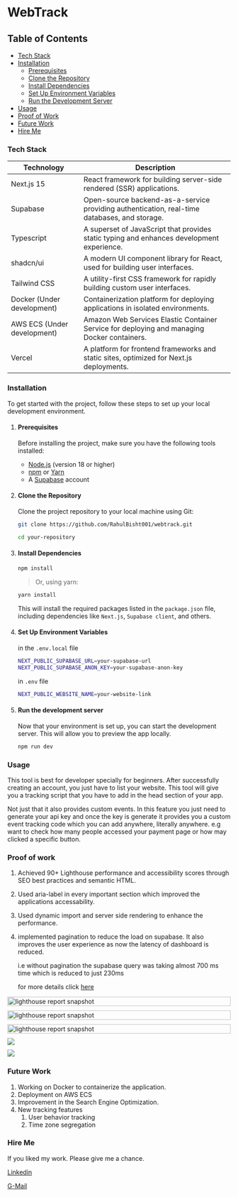# WebTrack

## Table of Contents
- [Tech Stack](#tech-stack)
- [Installation](#installation)
  - [Prerequisites](#prerequisites)
  - [Clone the Repository](#clone-the-repository)
  - [Install Dependencies](#install-dependencies)
  - [Set Up Environment Variables](#set-up-environment-variables)
  - [Run the Development Server](#run-the-development-server)
- [Usage](#usage)
- [Proof of Work](#proof-of-work)
- [Future Work](#future-work)
- [Hire Me](#hire-me)



### Tech Stack


| Technology      | Description                               |
|-----------------|-------------------------------------------|
| Next.js 15      | React framework for building server-side rendered (SSR) applications. |
| Supabase        | Open-source backend-as-a-service providing authentication, real-time databases, and storage. |
| Typescript      | A superset of JavaScript that provides static typing and enhances development experience. |
| shadcn/ui       | A modern UI component library for React, used for building user interfaces. |
| Tailwind CSS    | A utility-first CSS framework for rapidly building custom user interfaces. |
| Docker (Under development) | Containerization platform for deploying applications in isolated environments. |
| AWS ECS (Under development)  | Amazon Web Services Elastic Container Service for deploying and managing Docker containers. |
| Vercel          | A platform for frontend frameworks and static sites, optimized for Next.js deployments. |


### Installation

To get started with the project, follow these steps to set up your local development environment.

1. #### Prerequisites

    Before installing the project, make sure you have the following tools installed:

    - [Node.js](https://nodejs.org/) (version 18 or higher)
    - [npm](https://www.npmjs.com/) or [Yarn](https://yarnpkg.com/)
    - A [Supabase](https://supabase.com/) account

2. #### Clone the Repository

    Clone the project repository to your local machine using Git:

    ```bash
    git clone https://github.com/RahulBisht001/webtrack.git

    cd your-repository
    ```

3. #### Install Dependencies

    ```bash
    npm install
    ```
    >Or, using yarn:

    ```bash
    yarn install
    ```

    This will install the required packages listed in the `package.json` file, including dependencies like `Next.js`, `Supabase client`, and others.

4. #### Set Up Environment Variables

    in the `.env.local` file
    ```bash
    NEXT_PUBLIC_SUPABASE_URL=your-supabase-url
    NEXT_PUBLIC_SUPABASE_ANON_KEY=your-supabase-anon-key
    ```
    in `.env` file
    ```bash
    NEXT_PUBLIC_WEBSITE_NAME=your-website-link
    ```

5. #### Run the development server
    Now that your environment is set up, you can start the development server. This will allow you to preview the app locally.

    ```bash
    npm run dev
    ```

### Usage

This tool is best for developer specially for beginners.
After successfully creating an account, you just have to list your website. This tool will give you a tracking script that you have to add in the head section of your app.

Not just that it also provides custom events. In this feature you just need to generate your api key and once the key is generate it provides you a custom event tracking code which you can add anywhere, literally anywhere.
e.g want to check how many people accessed your payment page or how may clicked a specific button.




### Proof of work

1. Achieved 90+ Lighthouse performance and accessibility scores through SEO best practices and semantic HTML.
2. Used aria-label in every important section which improved the applications accessability.
3. Used dynamic import and server side rendering to enhance the performance.
4. implemented pagination to reduce the load on supabase. It also improves the user experience as now the latency of dashboard is reduced.

    i.e  without pagination the supabase query was taking almost 700 ms time which is reduced to just 230ms

    for more details click [here](https://drive.google.com/drive/folders/16gHiPA2kLpuCs46fihFu8fc6mvKnxQH5?usp=drive_link)


<div style="display: grid; grid-template-columns: repeat(auto-fill, minmax(250px, 1fr)); gap: 10px;">
    <img src="https://res.cloudinary.com/dthrirmoj/image/upload/v1732523817/WebTrack%20Assets/lighthouse/Home/Desktop_wrahc1.png" alt="lighthouse report snapshot" style="width: 100%; height: auto;" />
    <img src="https://res.cloudinary.com/dthrirmoj/image/upload/v1732523817/WebTrack%20Assets/lighthouse/Dashboard/Desktop_i2aqxh.png" alt="lighthouse report snapshot" style="width: 100%; height: auto;" />
    <img src="https://res.cloudinary.com/dthrirmoj/image/upload/v1732523816/WebTrack%20Assets/lighthouse/Auth/Desktop_y4quja.png" alt="lighthouse report snapshot" style="width: 100%; height: auto;" />
    <img src="https://res.cloudinary.com/dthrirmoj/image/upload/v1732523818/WebTrack%20Assets/lighthouse/Settings/Desktop_g4afhj.png" />
    <img src="https://res.cloudinary.com/dthrirmoj/image/upload/v1732523817/WebTrack%20Assets/lighthouse/Website%20Dashboard/Desktop_cyuy3q.png" />
    
</div>


### Future Work

1. Working on Docker to containerize the application.
2. Deployment on AWS ECS
3. Improvement in the Search Engine Optimization.
4. New tracking features 
    1. User behavior tracking
    2. Time zone segregation


### Hire Me

If you liked my work. Please give me a chance.

[Linkedin](https://linkedin.com/in/RahulB001) 

[G-Mail](rahulbisht1012@gmail.com)